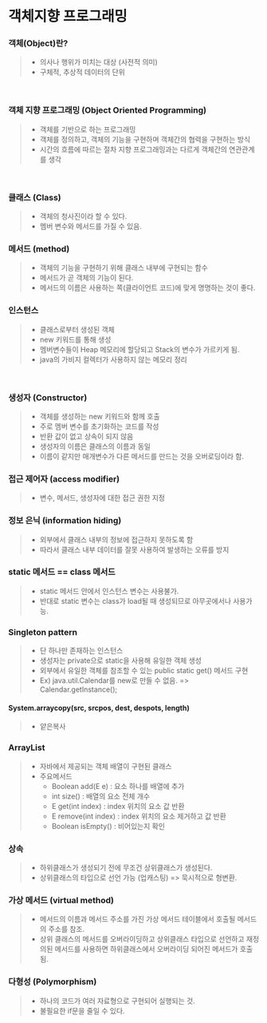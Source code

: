 # 객체지향 프로그래밍

### 객체(Object)란?

> - 의사나 행위가 미치는 대상 (사전적 의미)
> - 구체적, 추상적 데이터의 단위 

<br>

### 객체 지향 프로그래밍 (Object Oriented Programming)

> - 객체를 기반으로 하는 프로그래밍
> - 객체를 정의하고, 객체의 기능을 구현하며 객체간의 협력을 구현하는 방식
> - 시간의 흐름에 따르는 절차 지향 프로그래밍과는 다르게 객체간의 연관관계를 생각

<br>

### 클래스 (Class)

> - 객체의 청사진이라 할 수 있다.
> - 멤버 변수와 메서드를 가질 수 있음.

### 메서드 (method)

> - 객체의 기능을 구현하기 위해 클래스 내부에 구현되는 함수
> - 메서드가 곧 객체의 기능이 된다.
> - 메서드의 이름은 사용하는 쪽(클라이언트 코드)에 맞게 명명하는 것이 좋다.

### 인스턴스 

> - 클래스로부터 생성된 객체
> - new 키워드를 통해 생성
> - 멤버변수들이 Heap 메모리에 할당되고 Stack의 변수가 가르키게 됨.
> - java의 가비지 컬렉터가 사용하지 않는 메모리 정리

<br>

### 생성자 (Constructor)

> - 객체를 생성하는 new 키워드와 함께 호출
> - 주로 멤버 변수를 초기화하는 코드를 작성
> - 반환 값이 없고 상속이 되지 않음
> - 생성자의 이름은 클래스의 이름과 동일
> - 이름이 같지만 매개변수가 다른 메서드를 만드는 것을 오버로딩이라 함.



### 접근 제어자 (access modifier)

> - 변수, 메서드, 생성자에 대한 접근 권한 지정

### 정보 은닉 (information hiding)

> - 외부에서 클래스 내부의 정보에 접근하지 못하도록 함
> - 따라서 클래스 내부 데이터를 잘못 사용하여 발생하는 오류를 방지



### static 메서드 == class 메서드

> - static 메서드 안에서 인스턴스 변수는 사용불가.
> - 반대로 static 변수는 class가 load될 때 생성되므로 아무곳에서나 사용가능.



### Singleton pattern

> - 단 하나만 존재하는 인스턴스
> - 생성자는 private으로 static을 사용해 유일한 객체 생성
> - 외부에서 유일한 객체를 참조할 수 있는 public static get() 메서드 구현
> - Ex) java.util.Calendar를 new로 만들 수 없음. => Calendar.getInstance();



#### System.arraycopy(src, srcpos, dest, despots, length)

> - 얕은복사 



### ArrayList

> - 자바에서 제공되는 객체 배열이 구현된 클래스
> - 주요메서드
>   - Boolean add(E e) : 요소 하나를 배열에 추가
>   - int size() : 배열의 요소 전체 개수
>   - E get(int index) : index 위치의 요소 값 반환
>   - E remove(int index) : index 위치의 요소 제거하고 값 반환
>   - Boolean isEmpty() : 비어있는지 확인



### 상속

> - 하위클래스가 생성되기 전에 무조건 상위클래스가 생성된다.
> - 상위클래스의 타입으로 선언 가능 (업캐스팅) => 묵시적으로 형변환.



### 가상 메서드 (virtual method)

> - 메서드의 이름과 메서드 주소를 가진 가상 메서드 테이블에서 호출될 메서드의 주소를 참조.
> - 상위 클래스의 메서드를 오버라이딩하고 상위클래스 타입으로 선언하고 재정의된 메서드를 사용하면 하위클래스에서 오버라이딩 되어진 메서드가 호출 됨.



### 다형성 (Polymorphism)

> - 하나의 코드가 여러 자료형으로 구현되어 실행되는 것.
> - 불필요한 if문을 줄일 수 있다.



